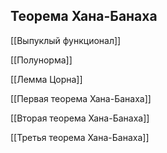Теорема Хана-Банаха
-------------------

[[Выпуклый функционал]]

[[Полунорма]]

[[Лемма Цорна]]

[[Первая теорема Хана-Банаха]]

[[Вторая теорема Хана-Банаха]]

[[Третья теорема Хана-Банаха]]

